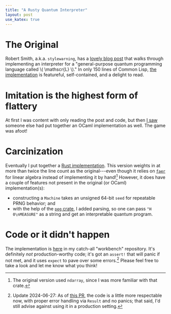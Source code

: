```yaml
---
title: "A Rusty Quantum Interpreter"
layout: post
use_katex: true
---
```


# The Original

Robert Smith, a.k.a. `stylewarning`, has a [lovely blog
post](https://www.stylewarning.com/posts/quantum-interpreter/) that walks
through implementing an interpreter for a "general-purpose quantum programming
language called \\( \mathscr{L} \\)."
In only 150 lines of Common Lisp, [the
implementation](https://github.com/stylewarning/quantum-interpreter/) is
featureful, self-contained, and a delight to read.

# Imitation is the highest form of flattery

At first I was content with only reading the post and code, but then [I
saw](https://twitter.com/Sheganinans/status/1683875551587741703) someone else
had put together an OCaml implementation as well.
The game was afoot!

# Carcinization

Eventually I put together a [Rust
implementation](https://github.com/genos/Workbench/tree/main/quantum-interpreter).
This version weights in at more than twice the line count as the
original---even though it relies on
[`faer`](https://docs.rs/faer/latest/faer/index.html) for linear
algebra instead of implementing it by hand![^1]
However, it does have a couple of features not present in the original (or
OCaml) implementation(s):

- constructing a `Machine` takes an unsigned 64-bit `seed` for repeatable PRNG
  behavior; and
- with the help of the [`peg`
    crate](https://docs.rs/peg/latest/peg/), I added parsing, so one can pass
    `"H 0\nMEASURE"` as a string and get an interpretable quantum program.

# Code or it didn't happen

The implementation is
[here](https://github.com/genos/Workbench/tree/main/quantum-interpreter) in my
catch-all "workbench" repository.
It's definitely _not_ production-worthy code; it's got an `assert!` that will
panic if not met, and it uses `expect` to pave over some errors.[^2]
Please feel free to take a look and let me know what you think!


[^1]: The original version used `ndarray`, since I was more familiar with that crate.
[^2]: Update 2024-06-27: As of [this PR](https://github.com/genos/Workbench/pull/1), the code is a little more respectable now, with proper error handling via `Result` and no panics; that said, I'd still advise against using it in a production setting.
